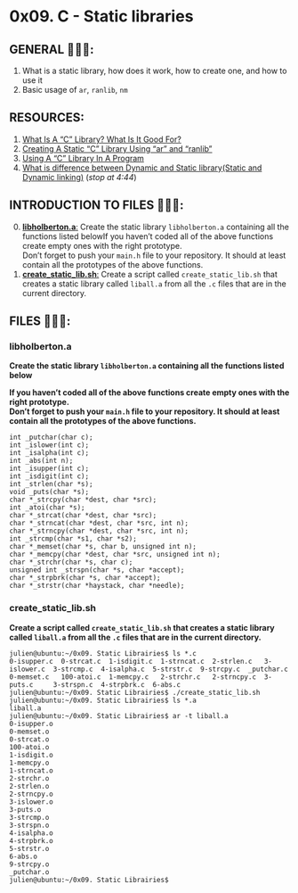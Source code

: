 # 0x09. C - Static libraries

## GENERAL :open_book::open_book::open_book::

 <ol>
	<li>What is a static library, how does it work, how to create one, and how to use it</li>
	<li>Basic usage of <code>ar</code>, <code>ranlib</code>, <code>nm</code></li>
</ol>

## RESOURCES:

 <ol>
	<li><a href="/rltoken/4Dki8HiSS6QBDwsznMbXFA" title='What Is A "C" Library? What Is It Good For?' target="_blank">What Is A “C” Library? What Is It Good For?</a> </li>
	<li><a href="/rltoken/4Dki8HiSS6QBDwsznMbXFA" title='Creating A Static "C" Library Using "ar" and "ranlib"' target="_blank">Creating A Static “C” Library Using “ar” and “ranlib”</a> </li>
	<li><a href="/rltoken/4Dki8HiSS6QBDwsznMbXFA" title='Using A "C" Library In A Program' target="_blank">Using A “C” Library In A Program</a> </li>
	<li><a href="/rltoken/wC9HCOvJwa_Co1nZuL4QMA" title="What is difference between Dynamic and Static library(Static and Dynamic linking)" target="_blank">What is difference between Dynamic and Static library(Static and Dynamic linking)</a> (<em>stop at 4:44</em>)</li>
</ol>

## INTRODUCTION TO FILES :closed_book::closed_book::closed_book::

0.	[**libholberton.a**:](#libholbertona) Create the static library <code>libholberton.a</code> containing all the functions listed belowIf you haven’t coded all of the above functions create empty ones with the right prototype.<br>
Don’t forget to push your <code>main.h</code> file to your repository. It should at least contain all the prototypes of the above functions.
1.	[**create_static_lib.sh**:](#create_static_libsh) Create a script called <code>create_static_lib.sh</code> that creates a static library called <code>liball.a</code> from all the <code>.c</code> files that are in the current directory.

## FILES :bookmark_tabs::bookmark_tabs::bookmark_tabs::

### libholberton.a

**<p>Create the static library <code>libholberton.a</code> containing all the functions listed below</p><p>If you haven’t coded all of the above functions create empty ones with the right prototype.<br>
Don’t forget to push your <code>main.h</code> file to your repository. It should at least contain all the prototypes of the above functions.</p>**

<pre><code>int _putchar(char c);
int _islower(int c);
int _isalpha(int c);
int _abs(int n);
int _isupper(int c);
int _isdigit(int c);
int _strlen(char *s);
void _puts(char *s);
char *_strcpy(char *dest, char *src);
int _atoi(char *s);
char *_strcat(char *dest, char *src);
char *_strncat(char *dest, char *src, int n);
char *_strncpy(char *dest, char *src, int n);
int _strcmp(char *s1, char *s2);
char *_memset(char *s, char b, unsigned int n);
char *_memcpy(char *dest, char *src, unsigned int n);
char *_strchr(char *s, char c);
unsigned int _strspn(char *s, char *accept);
char *_strpbrk(char *s, char *accept);
char *_strstr(char *haystack, char *needle);
</code></pre>

### create_static_lib.sh

**<p>Create a script called <code>create_static_lib.sh</code> that creates a static library called <code>liball.a</code> from all the <code>.c</code> files that are in the current directory.</p>**

<pre><code>julien@ubuntu:~/0x09. Static Librairies$ ls *.c
0-isupper.c  0-strcat.c  1-isdigit.c  1-strncat.c  2-strlen.c   3-islower.c  3-strcmp.c  4-isalpha.c  5-strstr.c  9-strcpy.c  _putchar.c
0-memset.c   100-atoi.c  1-memcpy.c   2-strchr.c   2-strncpy.c  3-puts.c     3-strspn.c  4-strpbrk.c  6-abs.c
julien@ubuntu:~/0x09. Static Librairies$ ./create_static_lib.sh 
julien@ubuntu:~/0x09. Static Librairies$ ls *.a
liball.a
julien@ubuntu:~/0x09. Static Librairies$ ar -t liball.a
0-isupper.o
0-memset.o
0-strcat.o
100-atoi.o
1-isdigit.o
1-memcpy.o
1-strncat.o
2-strchr.o
2-strlen.o
2-strncpy.o
3-islower.o
3-puts.o
3-strcmp.o
3-strspn.o
4-isalpha.o
4-strpbrk.o
5-strstr.o
6-abs.o
9-strcpy.o
_putchar.o
julien@ubuntu:~/0x09. Static Librairies$ 
</code></pre>

